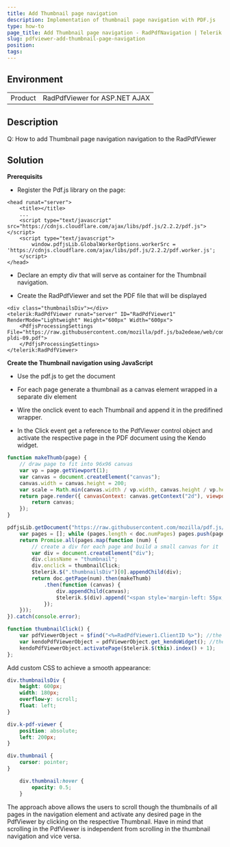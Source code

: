 ```yaml
---
title: Add Thumbnail page navigation
description: Implementation of thumbnail page navigation with PDF.js
type: how-to
page_title: Add Thumbnail page navigation - RadPdfNavigation | Telerik UI For ASP.NET AJAX
slug: pdfviewer-add-thumbnail-page-navigation
position: 
tags: 
---
```


## Environment
<table>
	<tbody>
		<tr>
			<td>Product</td>
			<td>RadPdfViewer for ASP.NET AJAX</td>
		</tr>
	</tbody>
</table>

## Description

Q: How to add Thumbnail page navigation navigation to the RadPdfViewer

## Solution

**Prerequisits**

- Register the Pdf.js library on the page:

````ASPX
<head runat="server">
    <title></title>
    ...
    <script type="text/javascript" src="https://cdnjs.cloudflare.com/ajax/libs/pdf.js/2.2.2/pdf.js"></script>
    <script type="text/javascript">
        window.pdfjsLib.GlobalWorkerOptions.workerSrc = 'https://cdnjs.cloudflare.com/ajax/libs/pdf.js/2.2.2/pdf.worker.js';
    </script>
</head>
````

- Declare an empty div that will serve as container for the Thumbnail navigation.

- Create the RadPdfViewer and set the PDF file that will be displayed

````ASP.NET
<div class="thumbnailsDiv"></div>
<telerik:RadPdfViewer runat="server" ID="RadPdfViewer1" RenderMode="Lightweight" Height="600px" Width="600px">
    <PdfjsProcessingSettings File="https://raw.githubusercontent.com/mozilla/pdf.js/ba2edeae/web/compressed.tracemonkey-pldi-09.pdf">
    </PdfjsProcessingSettings>
</telerik:RadPdfViewer>
````

**Create the Thumbnail navigation using JavaScript**

- Use the pdf.js to get the document

- For each page generate a thumbnail as a canvas element wrapped in a separate div element

- Wire the onclick event to each Thumbnail and append it in the predifined wrapper.

- In the Click event get a reference to the PdfViewer control object and activate the respective page in the PDF document using the Kendo widget.


````JavaScript
function makeThumb(page) {
    // draw page to fit into 96x96 canvas
    var vp = page.getViewport(1);
    var canvas = document.createElement("canvas");
    canvas.width = canvas.height = 200;
    var scale = Math.min(canvas.width / vp.width, canvas.height / vp.height);
    return page.render({ canvasContext: canvas.getContext("2d"), viewport: page.getViewport(scale) }).promise.then(function () {
        return canvas;
    });
}

pdfjsLib.getDocument("https://raw.githubusercontent.com/mozilla/pdf.js/ba2edeae/web/compressed.tracemonkey-pldi-09.pdf").promise.then(function (doc) {
    var pages = []; while (pages.length < doc.numPages) pages.push(pages.length + 1);
    return Promise.all(pages.map(function (num) {
        // create a div for each page and build a small canvas for it
        var div = document.createElement("div");
        div.className = "thumbnail";
        div.onclick = thumbnailClick;
        $telerik.$(".thumbnailsDiv")[0].appendChild(div);
        return doc.getPage(num).then(makeThumb)
            .then(function (canvas) {
                div.appendChild(canvas);
                $telerik.$(div).append("<span style='margin-left: 55px;'>Page " + num + "</span>");
            });
    }));
}).catch(console.error);

function thumbnailClick() {
    var pdfViewerObject = $find("<%=RadPdfViewer1.ClientID %>"); //the standard script control object
    var kendoPdfViewerObject = pdfViewerObject.get_kendoWidget(); //the Kendo widget
    kendoPdfViewerObject.activatePage($telerik.$(this).index() + 1);
};
````

Add custom CSS to achieve a smooth appearance:

````CSS
div.thumbnailsDiv {
    height: 600px;
    width: 180px;
    overflow-y: scroll;
    float: left;
}

div.k-pdf-viewer {
    position: absolute;
    left: 200px;
}

div.thumbnail {
    cursor: pointer;
}

    div.thumbnail:hover {
        opacity: 0.5;
    }
````

The approach above allows the users to scroll though the thumbnails of all pages in the navigation element and activate any desired page in the PdfViewer by clicking on the respective Thumbnail. Have in mind that scrolling in the PdfViewer is independent from scrolling in the thumbnail navigation and vice versa. 
